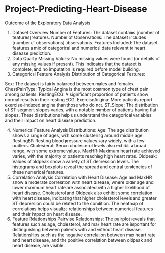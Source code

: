 # Project-Predicting-Heart-Disease
Outcome of the Exploratory Data Analysis
1. Dataset Overview
Number of Features: The dataset contains [number of features] features.
Number of Observations: The dataset includes [number of observations] observations.
Features Included: The dataset features a mix of categorical and numerical data relevant to heart disease prediction.
2. Data Quality
Missing Values: No missing values were found (or details of any missing values if present). This indicates that the dataset is complete, and no imputation is required before model building.
3. Categorical Feature Analysis
Distribution of Categorical Features:

Sex: The dataset is fairly balanced between males and females.
ChestPainType: Typical Angina is the most common type of chest pain among patients.
RestingECG: A significant proportion of patients show normal results in their resting ECG.
ExerciseAngina: More patients report exercise-induced angina than those who do not.
ST_Slope: The distribution of ST segment slopes varies, with a notable number of patients having flat slopes.
These distributions help us understand the categorical variables and their impact on heart disease prediction.

4. Numerical Feature Analysis
Distributions:
Age: The age distribution shows a range of ages, with some clustering around middle age.
RestingBP: Resting blood pressure values vary widely, with a few outliers.
Cholesterol: Serum cholesterol levels also exhibit a broad range, with some extreme values.
MaxHR: Maximum heart rate achieved varies, with the majority of patients reaching high heart rates.
Oldpeak: Values of oldpeak show a variety of ST depression levels.
The histograms and boxplots reveal the spread and central tendencies of these numerical features.
5. Correlation Analysis
Correlation with Heart Disease:
Age and MaxHR show a moderate correlation with heart disease, where older age and lower maximum heart rate are associated with a higher likelihood of heart disease.
Cholesterol and Oldpeak also exhibit some correlation with heart disease, indicating that higher cholesterol levels and greater ST depression could be related to the condition.
The heatmap of correlations helps visualize relationships between numerical features and their impact on heart disease.
6. Feature Relationships
Pairwise Relationships:
The pairplot reveals that features such as age, cholesterol, and max heart rate are important for distinguishing between patients with and without heart disease.
Relationships such as the negative correlation between max heart rate and heart disease, and the positive correlation between oldpeak and heart disease, are visible.
